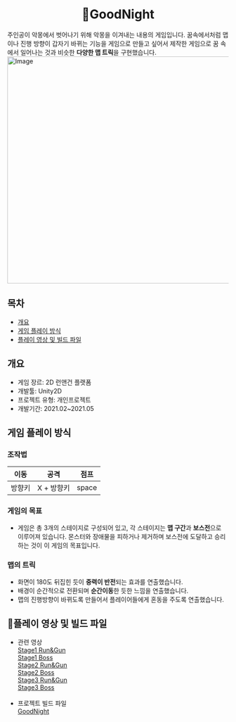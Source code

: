 # <div align="center"> 🌟GoodNight </div>
주인공이 악몽에서 벗어나기 위해 악몽을 이겨내는 내용의 게임입니다. 꿈속에서처럼 맵이나 진행 방향이 갑자기 바뀌는 기능을 게임으로 만들고 싶어서 제작한 게임으로 꿈 속에서 일어나는 것과 비슷한 **다양한 맵 트릭**을 구현했습니다. 
<img width="920" height="516" alt="Image" src="https://github.com/user-attachments/assets/a3d8a299-807d-4d61-853d-02cb710c07bb" />
## 목차
- [개요](#개요)
- [게임 플레이 방식](#게임-플레이-방식)
- [플레이 영상 및 빌드 파일](#플레이-영상-및-빌드-파일)

## 개요
- 게임 장르: 2D 런앤건 플랫폼
- 개발툴: Unity2D
- 프로젝트 유형: 개인프로젝트
- 개발기간: 2021.02~2021.05

## 게임 플레이 방식
### 조작법

| 이동 | 공격 | 점프 |
| --- | --- | ---| 
| 방향키 | X + 방향키 | space |

### 게임의 목표
- 게임은 총 3개의 스테이지로 구성되어 있고, 각 스테이지는 **맵 구간**과 **보스전**으로 이루어져 있습니다. 몬스터와 장애물을 피하거나 제거하며 보스전에 도달하고 승리하는 것이 이 게임의 목표입니다.

### 맵의 트릭
- 화면이 180도 뒤집힌 듯이 **중력이 반전**되는 효과를 연출했습니다.
- 배경이 순간적으로 전환되며 **순간이동**한 듯한 느낌을 연출했습니다.
- 맵의 진행방향이 바뀌도록 만들어서 플레이어들에게 혼동을 주도록 연출했습니다.

## 🔗플레이 영상 및 빌드 파일

- 관련 영상<br/>
  [Stage1 Run&Gun](https://youtu.be/AdWd7Mv30rk)<br/>
  [Stage1 Boss](https://youtu.be/pxtKI6xQ0TQ)<br/>
  [Stage2 Run&Gun](https://youtu.be/HsnI4HtdytE)<br/>
  [Stage2 Boss](https://youtu.be/oeCTJzVtgoo)<br/>
  [Stage3 Run&Gun](https://youtu.be/OA976Gs7c0Y)<br/>
  [Stage3 Boss](https://youtu.be/jr95jBv_rnI)<br/><br/>
- 프로젝트 빌드 파일<br/>
  [GoodNight](https://drive.google.com/file/d/1fvbzEANt_uEgjpV-EgIDrpawCn27kMpk/view?usp=sharing)
